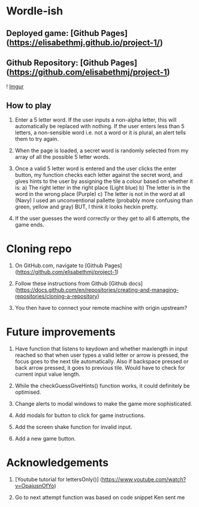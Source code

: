 # Wordle-ish

## Deployed game: [Github Pages] (https://elisabethmj.github.io/project-1/)

## Github Repository: [Github Pages] (https://github.com/elisabethmj/project-1)

! [Imgur](https://i.imgur.com/PUOpqF6.png)


## How to play

1. Enter a 5 letter word. If the user inputs a non-alpha letter, this will automatically be replaced with nothing. If the user enters less than 5 letters, a non-sensible word i.e. not a word or it is plural, an alert tells them to try again.

2. When the page is loaded, a secret word is randomly selected from my array of all the possible 5 letter words.

3. Once a valid 5 letter word is entered and the user clicks the enter button, my function checks each letter against the secret word, and gives hints to the user by assigning the tile a colour based on whether it is:
        a) The right letter in the right place (Light blue)
        b) The letter is in the word in the wrong place (Purple)
        c) The letter is not in the word at all (Navy)
I used an unconventional pallette (probably more confusing than green, yellow and gray) BUT, I think it looks heckin pretty.

4. If the user guesses the word correctly or they get to all 6 attempts, the game ends.



# Cloning repo

1. On GitHub.com, navigate to [Github Pages] (https://github.com/elisabethmj/project-1)

2. Follow these instructions from Github [Github docs] (https://docs.github.com/en/repositories/creating-and-managing-repositories/cloning-a-repository)

3. You then have to connect your remote machine with origin upstream?


# Future improvements

1. Have function that listens to keydown and whether maxlength in input reached so that when user types a valid letter or arrow is pressed, the focus goes to the next tile automatically. Also if backspace pressed or back arrow pressed, it goes to previous tile. Would have to check for current input value length.

2. While the checkGuessGiveHints() function works, it could definitely be optimised.

3. Change alerts to modal windows to make the game more sophisticated.

4. Add modals for button to click for game instructions.

5. Add the screen shake function for invalid input.

6. Add a new game button.


# Acknowledgements

1. [Youtube tutorial for lettersOnly()] (https://www.youtube.com/watch?v=OpajusnOfYo)

2. Go to next attempt function was based on code snippet Ken sent me




